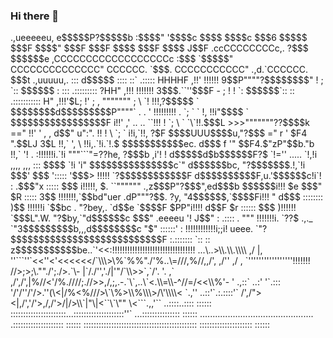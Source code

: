 ### Hi there 👋

<p>
     .,ueeeeeu,
   e$$$$$P?$$$$$b
 :$$$$"      '$$$$c
 $$$$          $$$$c
 $$$6          $$$$$
 $$$F          $$$$"
 $$$F          $$$F
 $$$$         $$$F
 $$$$        J$$F                                   .ccCCCCCCCCc,.
 ?$$$        $$$$$$e                             ,CCCCCCCCCCCCCCCCCCc
 :$$$        `$$$$$"                            CCCCCCCCCCCCCC" CCCCCC.
 `$$$.                                         CCCCCCCCCCC" .,d.`CCCCCC.
  $$$t             .,uuuuu,.                  <CCC  . `"",$$$$$$L CCCCCC
  ?$$$          ,HHHHHHHHHHHHHb,               CCC $$$$$$$$$P"""" `CCCCC
  `$$$        4F"" .,uuuuuuu,,,,.              `CC '=-  "$$$="""$$r C><C
  `$$$,      zuHF""`.,,,,,,. ""??HH             `CC bue$:$$$$bd$$$ C ? C
   $$$$      -=='.ee???$eeeec,,,.`=.             `C $$$$ $$P???$$$ C  cC
   ?$$$     ,H""  .e$P"""?heeee,,.""               .'P .cc-=<Cc,  cC'CC'
   `$$$    HH jF $$$b,/"""cd$$..,,)                 \ dP".  .,cCCCP u
   `$$$. .HHH H':F $$$du,$$$$ ' ";l                  CCCCCCCCCCCCC'.$$
    $$$h HHHF H H  "$$$$$F d$ 4$$ H                ,z "?CCCCCCCCP J$$ :: $
    ?$$$ HHH'jF.H % $P" ...'" u$ J'            .d$$$$F .   ....zd$P" :::d$
    :$$$ HHH H HF %%,%%"     %' dH           j$$$$$$$$ :::        ::::: $$
             ? HF %%%%%.%. " % JHf        :: $$$$$$$$$. :::::::::::::::d$$
 .:::::::::::::   '%%%%%%%%%%/ H"      ::::: $$$$$$$$$$ ::::::::::::::d$$$
:::'``````````'::: `%%%%%%%%% JH dH   :::::: ?$$$$$$$$$ `:::::::::::: $$$$
..:::::::::::::::.  %%%%%%/', H" H",""  `::: ?$$$$$$$$$" :::::::::::`$$$$$
   ... . ::: : . `: `eeeee;".F -.H dHHHHc.    $$$$$F"`.=" `:::::::` '?$$$$
:::::   .ze$eu  . `:  =uuuu/"z".H" HHHHHHHHHHe. "" e$$$$$$b  :::: ee,. '$$
'   z$$$$$$$$$$$$$  `.zeed?"".dHF HHHHHHHHHHHHHH  $$$$$beeem ': ec,"$$$$ '
 : 4$$$ .   $$$$??  beeeeeedHF"".HHHHHF"" _,,..    `$$$$cze= ':,,`"$$$$$$$
:  $$$$$b,,d$F  ,  .HHF""".,zeHHHHF" ,i!"` .,;i!!!i;. ?$bee` ::`""9$$$$$$$
: $$$$$$$$$$$L.,  c,,eeHHHHHHHHF ,i!' .;!!!!!!!!!!!!!!.  . ::::""??$$$$$$$
 J$$$$$??$,`'". .HHHHHHHHHHHH" ,!!'.i!!!!!!!!!!!!!!!!!!  \ ::::: d$bc."??$
 "$$$$$$h  .; .HHHHHHHHHHHF" ,!!',! !!!!!!''''`  '''<!!i  ? :::: d$$$$$
:$ "$$$$$$$F uHHHHHHHHHHH" ,!! ,!! !!!"                !i    :::  $$$$$
$$$    """    "HHHHHHHHH ,!!',!!!! !" .d$$$$ezece$$$,   !    ::: d$$$$$'
...:  ::::::::  3HHHHH" ,!!',!!!!!   d$$$$$$$$$$$$$$$t   >   ::: d$$$$$
:::: ::` .:::::  HHHHF ,!!' !!!!!!  9$$P""""?$$$$$$$$"   ! ; `:: $$$$$$ :
:::   .::::::::: ?HH" ,!!! !!!!!!!  3$$$.``''$$$F - ;    ! ! `:  $$$$$$`::
::  .:::::::::::  H" ,!!!'<!!!!!!!i  $$$$$$$$$$ teeJ' .  ! !  : d$$$$$$`::
` .:::::::::::::: " ,!!!! <!!!!!!!!   $$$$$$P??'?$$      ! !i ` d$$$$$$L::
 :::::::::::        `<!!! !!!!!!!!'   '$$u,"""" ,' .  ;  ! `!.  d$$$$$$$::
.:::::::  aeeee$$$$$$e   <!!!!!!!'   '.^$$$$$$F'  ;      !! !!, $$$$$$$$`:
::::::::::`""777d$$$$$$u  !!!!!!   '  $$ee...e%  <  ,    !! `!!i$$$$$$$L :
 ``````::`` d$$$$$  ?$$$b `!!!'  , .  $$$$$$$$    .     . !! !!!,$$$$$$$ :
eccec,.  ,zd$$$$$$$$$$>$L; !'   ; ,   """""""       ;    \ `! !!!,?$$$$$ `
$$$$$$$$d$$$$$$$$$P""""` .  .  '     !!!!!!!!! .    `;  ` `  !, !!i"$$$$ `
$$$$$$$$$$$$$$$$$F    i!!'    ,'   .. .. ``!!! !     `;  \ `   `\`!!.$$$L
>>>"""""""??$$$$k ==" !!'  ' ,  , d$$" u":". !! !  \  `;  `   i!i,`!!, ?$F
$$$$UUU$$$$u,"?$$$ =" r   '    $F4 ".$$LJ 3$L !!,`  ',    \ !!i,.`!i.`!.$
$$$$$$$$$$$ec. d$$$  f     '" $$F4.$"zP"$$b."b  !!,` '!  . :!!!!!!i.`!i
"""```"=??he,  ?$$$b ,i'!  ! d$$$$$d$b$$$$$$F?$       `!=''  ..... `!,!i
,,,,  ,,,   ::: $$$$ `!i 'i" $$$$$$$$$$$$$$$c`" d$$$$$$bc, "?$$$$$$$.!,`!i
$$$' $$$ '::::: '$$$> !!!!!   `?$$$$$$$$$$$$F  d$$$$$$$$$$F,u.'$$$$$$c!i`!
 : .$$$"x :::::  $$$ i!!!!!, $.   ``"""""" .,z$$$P"?$$$",ed$$$b $$$$$$i!!!
$e $$$" $R ::::: 3$$ !!!!!!!,`$$bd"uer  .dP"""?$$. ?y, "4$$$$$$,`$$$$Fi!!!
" d$$$  :::::::: )$$ !!!!!!i   `$$bc      . "?bey,. `d$$e `$$$$F $PP"i!!!!
 d$$F $r ::::::  $$$ )!!!!!!     `$$$L".W. "?$by,`"d$$$$$$c $$$" .eeeeu '!
J$$" :  .::::  . """ !!!!!!!i.     `??$  .,._ `"3$$$$$$$$$b,,,d$$$$$$$$c
"$" ::::::'    :  !!!!!!!!!!!!i;;i! ueee. `"?$$$$$$$$$$$$$$$$$$$$$$$$$$$F
:.:::::::  `:: :: <!!!!!!!!!!!!> z$$$$$$$$$$$be..`'<<<??$$$$$$$$$$$$$$$F.i
::::::::  : :: ::  !!!!!!!!!!!':$$$$$$$$$$$$$$$$$$beeeeeee,.    ```"`,i!!!
::::::  ::: ::: :  !!!!!!!!!' . ""??$$$$$$$$$$$$$$PF"""'`  .,,;;ii!!!!!!!!
:::::   ::: `:: :: `!!!!!!!  !!!!!i,,,,...  .....,,,;;;ii!!!!!!!!!!!!!!!!!
:::  :: :::: :: ::  !!!!!' ,!!!!!!!!!!!!",!!!!!!!!!!!!!!!!!,`!!!!!!!!!!!!!
:`  ':: :::: :: ::  !!!!' !!!!!!!!!!!!! ,!!!!!!!!!!!!!!!!!!!i!!!!!!!!!!!!!
 .:: :: :::: :: ::  !!!' !!!!!!!!!!!!'.!!!!!!!!!!!!!!!!!!!!!!!!!!!!!!!!!!!
:::: :: :::: :: ::  !!' !!!!!!!!!!!!',!!!!''.,;;;;;,.`'''''''`!!!!!!!!!!!!
:::: :' :::: `: `:  !'.!!!!!!!!!!!!!!!!!!!!!!!!!!!!!!!!!!!!!i;,,..`'<!!!!!
::: :' ::::: :: ::   .!!!! .!!!!!!!i!!!!!!!!!!!!!!!!!!!!!!!!!!!!!!!i;;,, '
::`.: .:''` ..  . `` .  '  , '!!!!i!!!!>:!!!!!!!!!!!!!!!!!!!!!!!!!!!!!!!!!
       ...\..>\\.\\.\\\\ ,/ |,   ''```''`<<''<'<<<<<<<!!!!!!!!!!!!!!!!!!!!
`\>/`\\\>\%`%%"./'%..\=///,%//,,/', ,/'' ,/   ,  `'''''''''''''''''!!!!!!!
//>;>;\.""./';./>.`\- |`/./'','./|'"/`\\</%/'//%','::::::::::::::::!!!!!!'
\.:\'.'///'">>>`,`/'.  '. ,` ,/',/',|%//<</,'<^< -=-<'\\'-::``,::'.!!!'` .
/==>'/%.////;.//>>,/,;,.-.`\`,..\`<.\\=\\-^//=/<<\\%'- ' .,::` ..:' '`.:::
'/'/''/'/>.''</>(\<|/%<%///>\`\%</>>\\%\\\>/\'\\\\< `.,''  ..::'`.:.::::'`
/',/"><|,/','/'>,/,/'>/|/>\\`|"\|<``\`\"" \<```.,,'``  ..::::..:::: ::::::
::::::::::::::::::::::...::::::::::::::::::::''` ...::::::::::::::: ::::::
............................................. .:::::::::::::::::::: ::::::
::::::::::::::::::::::::::::::::::::::::::::: ::::::::::::::::::::: :::::: 
</p>
